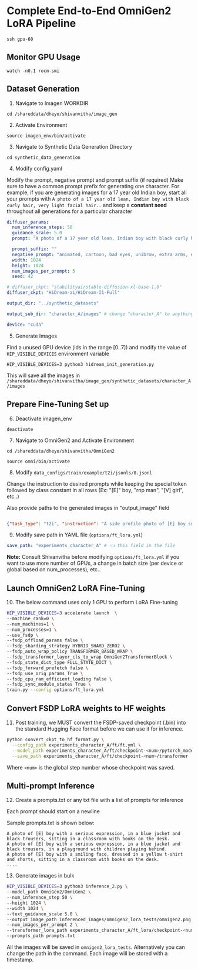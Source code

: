 # Complete End-to-End OmniGen2 LoRA Pipeline

```
ssh gpu-60
```

## Monitor GPU Usage

```
watch -n0.1 rocm-smi
```

## Dataset Generation 

1. Navigate to Imagen WORKDIR
```
cd /shareddata/dheyo/shivanvitha/image_gen
```

2. Activate Environment 
```
source imagen_env/bin/activate
```

3. Navigate to Synthetic Data Generation Directory 
```
cd synthetic_data_generation
```

4. Modify config.yaml

Modify the prompt, negative prompt and prompt suffix (if required)
Make sure to have a common prompt prefix for generating one character. For example, if you are generating images for a 17 year old Indian boy, start all your prompts with `A photo of a 17 year old lean, Indian boy with black curly hair, very light facial hair..` and keep a **constant seed** throughout all generations for a particular character

```yaml
diffuser_params:
  num_inference_steps: 50
  guidance_scale: 5.0
  prompt: "A photo of a 17 year old lean, Indian boy with black curly hair, very light facial hair, in his senior high school uniform, standing in his classroom with a happy expression"

  prompt_suffix: ""
  negative_prompt: "animated, cartoon, bad eyes, unibrow, extra arms, extra fingers, extra legs, mutated hands, fused fingers, long neck, cross-eyed, long head, deformed hands, ugly, wrong proportion, low res, bad anatomy, worst quality, low quality"
  width: 1024
  height: 1024
  num_images_per_prompt: 5
  seed: 42

# diffuser_ckpt: "stabilityai/stable-diffusion-xl-base-1.0" 
diffuser_ckpt: "HiDream-ai/HiDream-I1-Full"

output_dir: "../synthetic_datasets"

output_sub_dir: "character_A/images" # change "character_A" to anything, keep "images" constant so that it will be easier to prepare HF compatible dataset (not required for OmniGen2 though)

device: "cuda"
```

5. Generate Images 

Find a unused GPU device (ids in the range [0..7]) and modify the value of `HIP_VISIBLE_DEVICES` environment variable 
```
HIP_VISIBLE_DEVICES=3 python3 hidream_init_generation.py
```

This will save all the images in `/shareddata/dheyo/shivanvitha/image_gen/synthetic_datasets/character_A/images`

## Prepare Fine-Tuning Set up

6. Deactivate imagen_env 
```
deactivate
```

7. Navigate to OmniGen2 and Activate Environment
```
cd /shareddata/dheyo/shivanvitha/OmniGen2
```

```
source omni/bin/activate
```


8. Modify `data_configs/train/example/t2i/jsonls/0.jsonl`

Change the instruction to desired prompts while keeping the special token followed by class constant in all rows (Ex: "[E]" boy, "rnp man", "[V] girl", etc..)

Also provide paths to the generated images in "output_image" field
```json

{"task_type": "t2i", "instruction": "A side profile photo of [E] boy smiling while looking through a window", "output_image": "/shareddata/dheyo/shivanvitha/image_gen/synthetic_datasets/character_A/images/<file_name_1>"}
```

9. Modify save path in YAML file (`options/ft_lora.yml`)

```yaml
save_path: "experiments_character_A" # 👈 this field in the file
```
**Note:** Consult Shivanvitha before modifying `options/ft_lora.yml` if you want to use more number of GPUs, a change in batch size (per device or global based on num_processes), etc..


## Launch OmniGen2 LoRA Fine-Tuning

10. The below command uses only 1 GPU to perform LoRA Fine-tuning

```bash
HIP_VISIBLE_DEVICES=3 accelerate launch  \
--machine_rank=0 \
--num_machines=1 \
--num_processes=1 \
--use_fsdp \
--fsdp_offload_params false \
--fsdp_sharding_strategy HYBRID_SHARD_ZERO2 \
--fsdp_auto_wrap_policy TRANSFORMER_BASED_WRAP \
--fsdp_transformer_layer_cls_to_wrap OmniGen2TransformerBlock \
--fsdp_state_dict_type FULL_STATE_DICT \
--fsdp_forward_prefetch false \
--fsdp_use_orig_params True \
--fsdp_cpu_ram_efficient_loading false \
--fsdp_sync_module_states True \
train.py --config options/ft_lora.yml
```

## Convert FSDP LoRA weights to HF weights

11. Post training, we MUST convert the FSDP-saved checkpoint (.bin) into the standard Hugging Face format before we can use it for inference.

```bash
python convert_ckpt_to_hf_format.py \
  --config_path experiments_character_A/ft/ft.yml \
  --model_path experiments_character_A/ft/checkpoint-<num>/pytorch_model_fsdp.bin \
  --save_path experiments_character_A/ft/checkpoint-<num>/transformer
```

Where `<num>` is the global step number whose checkpoint was saved.

## Multi-prompt Inference

12. Create a prompts.txt or any txt file with a list of prompts for inference

Each prompt should start on a newline

Sample prompts.txt is shown below:
```
A photo of [E] boy with a serious expression, in a blue jacket and black trousers, sitting in a classroom with books on the desk.
A photo of [E] boy with a serious expression, in a blue jacket and black trousers, in a playground with children playing behind.
A photo of [E] boy with a smiling face, dressed in a yellow t-shirt and shorts, sitting in a classroom with books on the desk.
....
```

13. Generate images in bulk

```bash
HIP_VISIBLE_DEVICES=3 python3 inference_2.py \
--model_path OmniGen2/OmniGen2 \
--num_inference_step 50 \
--height 1024 \
--width 1024 \
--text_guidance_scale 5.0 \
--output_image_path inferenced_images/omnigen2_lora_tests/omnigen2.png \
--num_images_per_prompt 2 \
--transformer_lora_path experiments_character_A/ft_lora/checkpoint-<num>/transformer_lora \
--prompts_path prompts.txt
```

All the images will be saved in `omnigen2_lora_tests`. Alternatively you can change the path in the command. Each image will be stored with a timestamp. 
